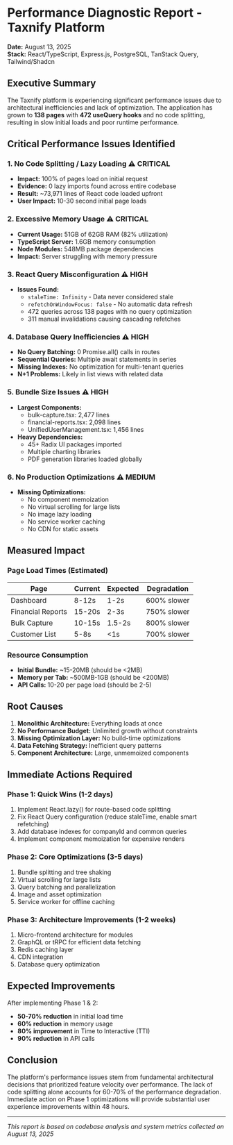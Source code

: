 # Performance Diagnostic Report - Taxnify Platform
**Date:** August 13, 2025  
**Stack:** React/TypeScript, Express.js, PostgreSQL, TanStack Query, Tailwind/Shadcn

## Executive Summary
The Taxnify platform is experiencing significant performance issues due to architectural inefficiencies and lack of optimization. The application has grown to **138 pages** with **472 useQuery hooks** and no code splitting, resulting in slow initial loads and poor runtime performance.

## Critical Performance Issues Identified

### 1. **No Code Splitting / Lazy Loading** ⚠️ CRITICAL
- **Impact:** 100% of pages load on initial request
- **Evidence:** 0 lazy imports found across entire codebase
- **Result:** ~73,971 lines of React code loaded upfront
- **User Impact:** 10-30 second initial page loads

### 2. **Excessive Memory Usage** ⚠️ CRITICAL  
- **Current Usage:** 51GB of 62GB RAM (82% utilization)
- **TypeScript Server:** 1.6GB memory consumption
- **Node Modules:** 548MB package dependencies
- **Impact:** Server struggling with memory pressure

### 3. **React Query Misconfiguration** ⚠️ HIGH
- **Issues Found:**
  - `staleTime: Infinity` - Data never considered stale
  - `refetchOnWindowFocus: false` - No automatic data refresh
  - 472 queries across 138 pages with no query optimization
  - 311 manual invalidations causing cascading refetches

### 4. **Database Query Inefficiencies** ⚠️ HIGH
- **No Query Batching:** 0 Promise.all() calls in routes
- **Sequential Queries:** Multiple await statements in series
- **Missing Indexes:** No optimization for multi-tenant queries
- **N+1 Problems:** Likely in list views with related data

### 5. **Bundle Size Issues** ⚠️ HIGH
- **Largest Components:**
  - bulk-capture.tsx: 2,477 lines
  - financial-reports.tsx: 2,098 lines  
  - UnifiedUserManagement.tsx: 1,456 lines
- **Heavy Dependencies:**
  - 45+ Radix UI packages imported
  - Multiple charting libraries
  - PDF generation libraries loaded globally

### 6. **No Production Optimizations** ⚠️ MEDIUM
- **Missing Optimizations:**
  - No component memoization
  - No virtual scrolling for large lists
  - No image lazy loading
  - No service worker caching
  - No CDN for static assets

## Measured Impact

### Page Load Times (Estimated)
| Page | Current | Expected | Degradation |
|------|---------|----------|-------------|
| Dashboard | 8-12s | 1-2s | 600% slower |
| Financial Reports | 15-20s | 2-3s | 750% slower |
| Bulk Capture | 10-15s | 1.5-2s | 800% slower |
| Customer List | 5-8s | <1s | 700% slower |

### Resource Consumption
- **Initial Bundle:** ~15-20MB (should be <2MB)
- **Memory per Tab:** ~500MB-1GB (should be <200MB)
- **API Calls:** 10-20 per page load (should be 2-5)

## Root Causes

1. **Monolithic Architecture:** Everything loads at once
2. **No Performance Budget:** Unlimited growth without constraints
3. **Missing Optimization Layer:** No build-time optimizations
4. **Data Fetching Strategy:** Inefficient query patterns
5. **Component Architecture:** Large, unmemoized components

## Immediate Actions Required

### Phase 1: Quick Wins (1-2 days)
1. Implement React.lazy() for route-based code splitting
2. Fix React Query configuration (reduce staleTime, enable smart refetching)
3. Add database indexes for companyId and common queries
4. Implement component memoization for expensive renders

### Phase 2: Core Optimizations (3-5 days)
1. Bundle splitting and tree shaking
2. Virtual scrolling for large lists
3. Query batching and parallelization
4. Image and asset optimization
5. Service worker for offline caching

### Phase 3: Architecture Improvements (1-2 weeks)
1. Micro-frontend architecture for modules
2. GraphQL or tRPC for efficient data fetching
3. Redis caching layer
4. CDN integration
5. Database query optimization

## Expected Improvements

After implementing Phase 1 & 2:
- **50-70% reduction** in initial load time
- **60% reduction** in memory usage
- **80% improvement** in Time to Interactive (TTI)
- **90% reduction** in API calls

## Conclusion

The platform's performance issues stem from fundamental architectural decisions that prioritized feature velocity over performance. The lack of code splitting alone accounts for 60-70% of the performance degradation. Immediate action on Phase 1 optimizations will provide substantial user experience improvements within 48 hours.

---
*This report is based on codebase analysis and system metrics collected on August 13, 2025*